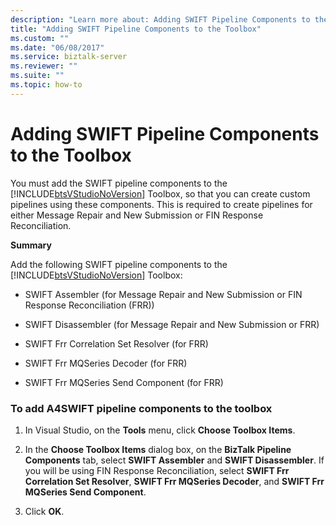 ```yaml
---
description: "Learn more about: Adding SWIFT Pipeline Components to the Toolbox"
title: "Adding SWIFT Pipeline Components to the Toolbox"
ms.custom: ""
ms.date: "06/08/2017"
ms.service: biztalk-server
ms.reviewer: ""
ms.suite: ""
ms.topic: how-to
---
```

# Adding SWIFT Pipeline Components to the Toolbox
You must add the SWIFT pipeline components to the [!INCLUDE[btsVStudioNoVersion](../../includes/btsvstudionoversion-md.md)] Toolbox, so that you can create custom pipelines using these components. This is required to create pipelines for either Message Repair and New Submission or FIN Response Reconciliation.  
  
 **Summary**  
  
 Add the following SWIFT pipeline components to the [!INCLUDE[btsVStudioNoVersion](../../includes/btsvstudionoversion-md.md)] Toolbox:  
  
-   SWIFT Assembler (for Message Repair and New Submission or FIN Response Reconciliation (FRR))  
  
-   SWIFT Disassembler (for Message Repair and New Submission or FRR)  
  
-   SWIFT Frr Correlation Set Resolver (for FRR)  
  
-   SWIFT Frr MQSeries Decoder (for FRR)  
  
-   SWIFT Frr MQSeries Send Component (for FRR)  
  
### To add A4SWIFT pipeline components to the toolbox  
  
1.  In Visual Studio, on the **Tools** menu, click **Choose Toolbox Items**.  
  
2.  In the **Choose Toolbox Items** dialog box, on the **BizTalk Pipeline Components** tab, select **SWIFT Assembler** and **SWIFT Disassembler**. If you will be using FIN Response Reconciliation, select **SWIFT Frr Correlation Set Resolver**, **SWIFT Frr MQSeries Decoder**, and **SWIFT Frr MQSeries Send Component**.  
  
3.  Click **OK**.
